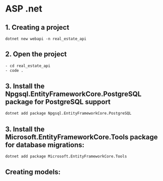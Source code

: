# ASP .net 
## 1. Creating a project 
```dotnet
dotnet new webapi -n real_estate_api
```

## 2. Open the project
```bash 
- cd real_estate_api
- code .
```
## 3. Install the Npgsql.EntityFrameworkCore.PostgreSQL package for PostgreSQL support
```bash 
dotnet add package Npgsql.EntityFrameworkCore.PostgreSQL
```

## 3. Install the Microsoft.EntityFrameworkCore.Tools package for database migrations:
```bash 
dotnet add package Microsoft.EntityFrameworkCore.Tools
```

## Creating models:

